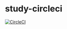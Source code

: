 # study-circleci

[![CircleCI](https://circleci.com/gh/ktsmy/study-circleci.svg?style=svg)](https://circleci.com/gh/ktsmy/study-circleci)
